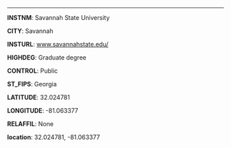 
---
**INSTNM**: Savannah State University

**CITY**: Savannah

**INSTURL**: www.savannahstate.edu/

**HIGHDEG**: Graduate degree

**CONTROL**: Public

**ST_FIPS**: Georgia

**LATITUDE**: 32.024781

**LONGITUDE**: -81.063377

**RELAFFIL**: None

**location**: 32.024781, -81.063377